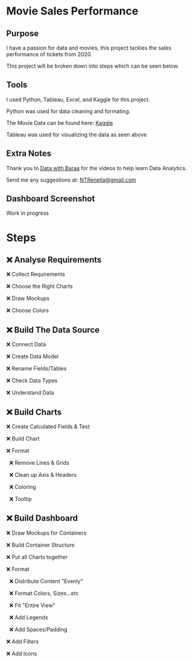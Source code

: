 # Movie Sales Performance
## Purpose
I have a passion for data and movies, this project tackles the sales performance of tickets from 2020.

This project will be broken down into steps which can be seen below.

## Tools
I used Python, Tableau, Excel, and Kaggle for this project.

Python was used for data cleaning and formating.

The Movie Data can be found here: [Kaggle](https://www.kaggle.com/datasets/arashnic/cinema-ticket/data)

Tableau was used for visualizing the data as seen above

## Extra Notes

Thank you to [Data with Baraa](https://www.youtube.com/@DataWithBaraa) for the videos to help learn Data Analytics. 

Send me any suggestions at: NTRenella@gmail.com

## Dashboard Screenshot

Work in progress

# Steps
## :x: Analyse Requirements

:x: Collect Requirements

:x: Choose the Right Charts

:x: Draw Mockups

:x: Choose Colors

## :x: Build The Data Source

:x: Connect Data

:x: Create Data Model

:x: Rename Fields/Tables

:x: Check Data Types

:x: Understand Data

## :x: Build Charts

:x: Create Calculated Fields & Test

:x: Build Chart

:x: Format

&nbsp; :x: Remove Lines & Grids

&nbsp; :x: Clean up Axis & Headers

&nbsp; :x: Coloring

&nbsp; :x: Tooltip

## :x: Build Dashboard

:x: Draw Mockups for Containers

:x: Build Container Structure

:x: Put all Charts together

:x: Format

&nbsp; :x: Distribute Content "Evenly"

&nbsp; :x: Format Colors, Sizes...etc

&nbsp; :x: Fit "Entire View"

&nbsp; :x: Add Legends

&nbsp; :x: Add Spaces/Padding

:x: Add Filters

:x: Add Icons